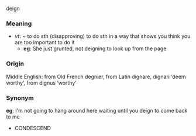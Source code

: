 deign
### Meaning
+ _vt_: ~ to do sth (disapproving)
to do sth in a way that shows you think you are too important to do it
	+ __eg__: She just grunted, not deigning to look up from the page

### Origin

Middle English: from Old French degnier, from Latin dignare, dignari ‘deem worthy’, from dignus ‘worthy’

### Synonym

__eg__: I'm not going to hang around here waiting until you deign to come back to me

+ CONDESCEND


